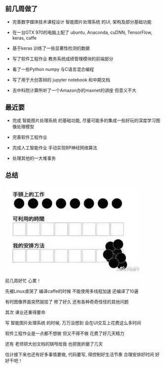 ## 前几周做了

* 完善数字媒体技术课程设计 智能图片处理系统 的UI, 架构及部分基础功能

* 在一台GTX 970的电脑上配了 ubuntu, Anaconda, cuDNN, TensorFlow, keras, caffe

* 基于keras 训练了一些显著性检测的数据

* 写了软件工程作业 教务系统成绩管理模块的前端部分

* 看了一些Python numpy 与C语言混合编程

* 写了用于大创答辩的 jupyter notebook 和中期文档

* 去中科院计算所听了一个Amazon办的maxnet的讲座 但意义不大


## 最近要

* 完成 智能图片处理系统 的基础功能, 尽量可能多的集成一些好玩的深度学习图像处理模型

* 完善软件工程作业

* 完成人工智能作业 手动实现BP神经网络算法

* 处理其他的一大堆事务

## 总结

![](./img/2017.04.16Img.jpg)

前几周好忙 心累！

先被Linux虐哭了
编译caffe的时候
不能使用多线程加速
还编译了10遍  

有时图像界面突然就挂了
修了好久
还有各种奇奇怪怪的其他问题

其次 课业还重得要命

写 智能图片处理系统 的时候, 万万没想到 会在UI交互上花费这么多时间

软件工程作业是一点都不想做 但又不得不做 花费了好几天精力

还有 老师把大创文档的锅甩给我 也把我折磨了几天

估计接下来也还有好多事情要做, 代码要写, 得控制好生活节奏 合理安排好时间 好好干吧！
